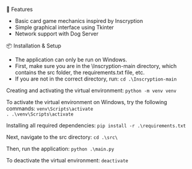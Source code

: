 🚀 Features
- Basic card game mechanics inspired by Inscryption
- Simple graphical interface using Tkinter
- Network support with Dog Server

📦 Installation & Setup
* The application can only be run on Windows.
* First, make sure you are in the \Inscryption-main directory, which contains the src folder, the requirements.txt file, etc.
* If you are not in the correct directory, run: `cd .\Inscryption-main`

Creating and activating the virtual environment:
`python -m venv venv`

To activate the virtual environment on Windows, try the following commands:
`venv\Scripts\activate`  
`. .\venv\Scripts\activate`

Installing all required dependencies:
`pip install -r .\requirements.txt`

Next, navigate to the src directory:
`cd .\src\`

Then, run the application:
`python .\main.py`

To deactivate the virtual environment:
`deactivate`
